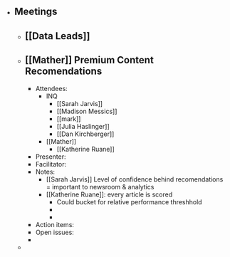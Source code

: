- ## Meetings
	- ## [[Data Leads]]
	- ## [[Mather]] Premium Content Recomendations
		- Attendees:
			- INQ
				- [[Sarah Jarvis]]
				- [[Madison Messics]]
				- [[mark]]
				- [[Julia Haslinger]]
				- [[Dan Kirchberger]]
			- [[Mather]]
				- [[Katherine Ruane]]
		- Presenter:
		- Facilitator:
		- Notes:
			- [[Sarah Jarvis]]  Level of confidence behind recomendations = important to newsroom & analytics
			- [[Katherine Ruane]]: every article is scored
				- Could bucket for relative performance threshhold
				-
				-
		- Action items:
		- Open issues:
		-
	-